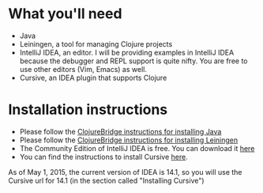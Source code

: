 # What you'll need
* Java
* Leiningen, a tool for managing Clojure projects
* IntelliJ IDEA, an editor.  I will be providing examples in IntelliJ IDEA because the debugger and REPL support is quite nifty.  You are free to use other editors (Vim, Emacs) as well.
* Cursive, an IDEA plugin that supports Clojure

# Installation instructions
* Please follow the [ClojureBridge instructions for installing Java](https://github.com/ClojureBridge/curriculum/blob/master/outline/setup_osx.md#making-sure-java-is-installed)
* Please follow the [ClojureBridge instructions for installing Leiningen](https://github.com/ClojureBridge/curriculum/blob/master/outline/setup_osx.md#installing-leiningen)
* The Community Edition of IntelliJ IDEA is free.  You can download it [here](https://www.jetbrains.com/idea/download/)
* You can find the instructions to install Cursive [here](https://cursiveclojure.com/userguide/).  

As of May 1, 2015, the current version of IDEA is 14.1, so you will use the Cursive url for 14.1 (in the section called "Installing Cursive")
